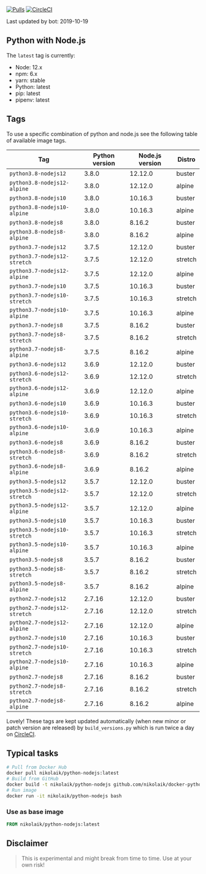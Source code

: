 [![Pulls](https://img.shields.io/docker/pulls/nikolaik/python-nodejs.svg?style=flat-square)](https://hub.docker.com/r/nikolaik/python-nodejs/)
[![CircleCI](https://img.shields.io/circleci/project/github/nikolaik/docker-python-nodejs.svg?style=flat-square)](https://circleci.com/gh/nikolaik/docker-python-nodejs)

Last updated by bot: 2019-10-19

## Python with Node.js
The `latest` tag is currently:

- Node: 12.x
- npm: 6.x
- yarn: stable
- Python: latest
- pip: latest
- pipenv: latest

## Tags
To use a specific combination of python and node.js see the following table of available image tags.

Tag | Python version | Node.js version | Distro
--- | --- | --- | ---
`python3.8-nodejs12` | 3.8.0 | 12.12.0 | buster
`python3.8-nodejs12-alpine` | 3.8.0 | 12.12.0 | alpine
`python3.8-nodejs10` | 3.8.0 | 10.16.3 | buster
`python3.8-nodejs10-alpine` | 3.8.0 | 10.16.3 | alpine
`python3.8-nodejs8` | 3.8.0 | 8.16.2 | buster
`python3.8-nodejs8-alpine` | 3.8.0 | 8.16.2 | alpine
`python3.7-nodejs12` | 3.7.5 | 12.12.0 | buster
`python3.7-nodejs12-stretch` | 3.7.5 | 12.12.0 | stretch
`python3.7-nodejs12-alpine` | 3.7.5 | 12.12.0 | alpine
`python3.7-nodejs10` | 3.7.5 | 10.16.3 | buster
`python3.7-nodejs10-stretch` | 3.7.5 | 10.16.3 | stretch
`python3.7-nodejs10-alpine` | 3.7.5 | 10.16.3 | alpine
`python3.7-nodejs8` | 3.7.5 | 8.16.2 | buster
`python3.7-nodejs8-stretch` | 3.7.5 | 8.16.2 | stretch
`python3.7-nodejs8-alpine` | 3.7.5 | 8.16.2 | alpine
`python3.6-nodejs12` | 3.6.9 | 12.12.0 | buster
`python3.6-nodejs12-stretch` | 3.6.9 | 12.12.0 | stretch
`python3.6-nodejs12-alpine` | 3.6.9 | 12.12.0 | alpine
`python3.6-nodejs10` | 3.6.9 | 10.16.3 | buster
`python3.6-nodejs10-stretch` | 3.6.9 | 10.16.3 | stretch
`python3.6-nodejs10-alpine` | 3.6.9 | 10.16.3 | alpine
`python3.6-nodejs8` | 3.6.9 | 8.16.2 | buster
`python3.6-nodejs8-stretch` | 3.6.9 | 8.16.2 | stretch
`python3.6-nodejs8-alpine` | 3.6.9 | 8.16.2 | alpine
`python3.5-nodejs12` | 3.5.7 | 12.12.0 | buster
`python3.5-nodejs12-stretch` | 3.5.7 | 12.12.0 | stretch
`python3.5-nodejs12-alpine` | 3.5.7 | 12.12.0 | alpine
`python3.5-nodejs10` | 3.5.7 | 10.16.3 | buster
`python3.5-nodejs10-stretch` | 3.5.7 | 10.16.3 | stretch
`python3.5-nodejs10-alpine` | 3.5.7 | 10.16.3 | alpine
`python3.5-nodejs8` | 3.5.7 | 8.16.2 | buster
`python3.5-nodejs8-stretch` | 3.5.7 | 8.16.2 | stretch
`python3.5-nodejs8-alpine` | 3.5.7 | 8.16.2 | alpine
`python2.7-nodejs12` | 2.7.16 | 12.12.0 | buster
`python2.7-nodejs12-stretch` | 2.7.16 | 12.12.0 | stretch
`python2.7-nodejs12-alpine` | 2.7.16 | 12.12.0 | alpine
`python2.7-nodejs10` | 2.7.16 | 10.16.3 | buster
`python2.7-nodejs10-stretch` | 2.7.16 | 10.16.3 | stretch
`python2.7-nodejs10-alpine` | 2.7.16 | 10.16.3 | alpine
`python2.7-nodejs8` | 2.7.16 | 8.16.2 | buster
`python2.7-nodejs8-stretch` | 2.7.16 | 8.16.2 | stretch
`python2.7-nodejs8-alpine` | 2.7.16 | 8.16.2 | alpine

Lovely! These tags are kept updated automatically (when new minor or patch version are released) by `build_versions.py` which is run twice a day on [CircleCI](https://circleci.com/gh/nikolaik/docker-python-nodejs).

## Typical tasks
```bash
# Pull from Docker Hub
docker pull nikolaik/python-nodejs:latest
# Build from GitHub
docker build -t nikolaik/python-nodejs github.com/nikolaik/docker-python-nodejs
# Run image
docker run -it nikolaik/python-nodejs bash
```

### Use as base image
```Dockerfile
FROM nikolaik/python-nodejs:latest
```

## Disclaimer
> This is experimental and might break from time to time. Use at your own risk!

